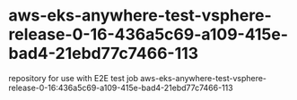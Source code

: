 # aws-eks-anywhere-test-vsphere-release-0-16-436a5c69-a109-415e-bad4-21ebd77c7466-113
repository for use with E2E test job aws-eks-anywhere-test-vsphere-release-0-16:436a5c69-a109-415e-bad4-21ebd77c7466-113
